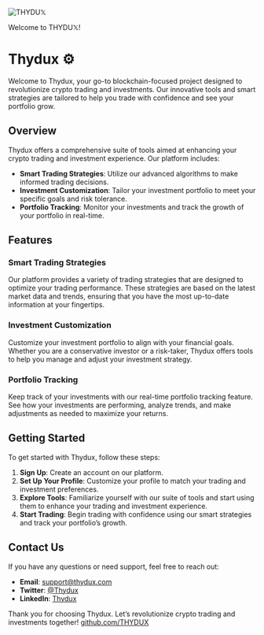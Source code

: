 ![THYDU𝕏](https://github.com/user-attachments/assets/9983d6b3-b9fd-4982-b5f1-7c4832376575)

Welcome to THYDU𝕏!

# Thydux ⚙️

Welcome to Thydux, your go-to blockchain-focused project designed to revolutionize crypto trading and investments. Our innovative tools and smart strategies are tailored to help you trade with confidence and see your portfolio grow.

## Overview

Thydux offers a comprehensive suite of tools aimed at enhancing your crypto trading and investment experience. Our platform includes:

- **Smart Trading Strategies**: Utilize our advanced algorithms to make informed trading decisions.
- **Investment Customization**: Tailor your investment portfolio to meet your specific goals and risk tolerance.
- **Portfolio Tracking**: Monitor your investments and track the growth of your portfolio in real-time.

## Features

### Smart Trading Strategies
Our platform provides a variety of trading strategies that are designed to optimize your trading performance. These strategies are based on the latest market data and trends, ensuring that you have the most up-to-date information at your fingertips.

### Investment Customization
Customize your investment portfolio to align with your financial goals. Whether you are a conservative investor or a risk-taker, Thydux offers tools to help you manage and adjust your investment strategy.

### Portfolio Tracking
Keep track of your investments with our real-time portfolio tracking feature. See how your investments are performing, analyze trends, and make adjustments as needed to maximize your returns.

## Getting Started

To get started with Thydux, follow these steps:
1. **Sign Up**: Create an account on our platform.
2. **Set Up Your Profile**: Customize your profile to match your trading and investment preferences.
3. **Explore Tools**: Familiarize yourself with our suite of tools and start using them to enhance your trading and investment experience.
4. **Start Trading**: Begin trading with confidence using our smart strategies and track your portfolio’s growth.

## Contact Us

If you have any questions or need support, feel free to reach out:
- **Email**: support@thydux.com
- **Twitter**: [@Thydux](https://twitter.com/Thyduxcoin)
- **LinkedIn**: [Thydux](https://www.linkedin.com/company/thydux)

Thank you for choosing Thydux. Let’s revolutionize crypto trading and investments together! [github.com/THYDUX](https://github.com/THYDUX)
